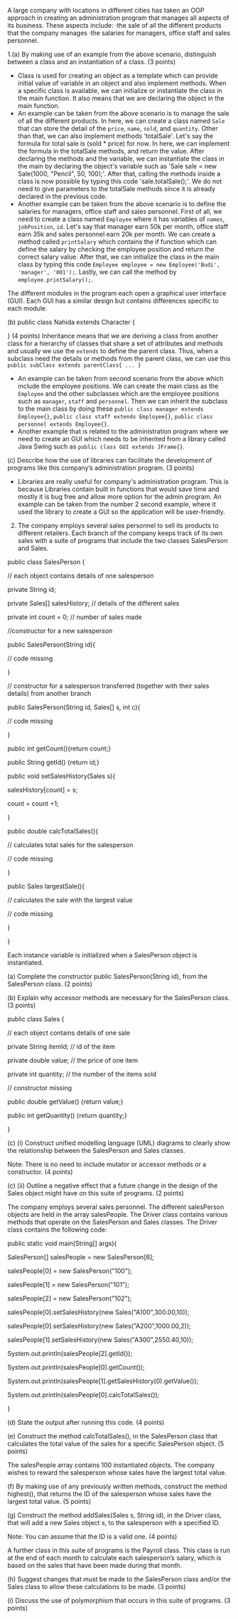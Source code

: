 A large company with locations in different cities has taken an OOP approach in creating an administration program that manages all aspects of its business. These aspects include:
·the sale of all the different products that the company manages
·the salaries for managers, office staff and sales personnel.

1.(a) By making use of an example from the above scenario, distinguish between a class and an instantiation of a class. (3 points)
- Class is used for creating an object as a template which can provide initial value of variable in an object and also implement methods. When a specific class is available, we can initialize or instantiate the class in the main function. It also means that we are declaring the object in the main function. 
- An example can be taken from the above scenario is to manage the sale of all the different products. In here, we can create a class named `Sale` that can store the detail of the `price`, `name`, `sold`, and `quantity`. Other than that, we can also implement methods 'totalSale'. Let's say the formula for total sale is (sold * price) for now. In here, we can implement the formula in the totalSale methods, and return the value. After declaring the methods and the variable, we can instantiate the class in the main by declaring the object's variable such as 'Sale sale = new Sale(1000, "Pencil", 
50, 100);'. After that, calling the methods inside a class is now possible by typing this code 'sale.totalSale();'. We do not need to give parameters to the totalSale methods since it is already declared in the previous code.
- Another example can be taken from the above scenario is to define the salaries for managers, office staff and sales personnel. First of all, we need to create a class named `Employee` where it has variables of `names`, `jobPosition`, `id`. Let's say that manager earn 50k per month, office staff earn 35k and sales personnel earn 20k per month. We can create a method called `printSalary` which contains the if function which can define the salary by checking the employee position and return the correct salary value. After that, we can initialize the class in the main class by typing this code `Employee employee = new Employee('Budi', 'manager', '001');`. Lastly, we can call the method by `employee.printSalary();`.

The different modules in the program each open a graphical user interface (GUI). Each GUI has a similar design but contains differences specific to each module.

(b) public class Nahida extends Character {

} (4 points)
Inheritance means that we are deriving a class from another class for a hierarchy of classes that share a set of attributes and methods and usually we use the `extends` to define the parent class. Thus, when a subclass need the details or methods from the parent class, we can use this 
`public subClass extends parentClass{
...
}`
- An example can be taken from second scenario from the above which include the employee positions. We can create the main class as the `Employee` and the other subclasses which are the employee positions such as `manager`, `staff` and `personnel`. Then we can inherit the subclass to the main class by doing these `public class manager extends Employee{}`, `public class staff extends Employee{}`, `public class personnel extends Employee{}`.
- Another example that is related to the administration program where we need to create an GUI which needs to be inherited from a library called Java Swing such as `public class GUI extends JFrame{}`. 

(c) Describe how the use of libraries can facilitate the development of programs like this company’s administration program. (3 points)
- Libraries are really useful for company's administration program. This is because Libraries contain built in functions that would save time and mostly it is bug free and allow more option for the admin program. An example can be taken from the number 2 second example, where it used the library to create a GUI so the application will be user-friendly.

2. The company employs several sales personnel to sell its products to different retailers. Each branch of the company keeps track of its own sales with a suite of programs that include the two classes SalesPerson and Sales.

public class SalesPerson {

// each object contains details of one salesperson

private String id;

private Sales[] salesHistory; // details of the different sales

private int count = 0; // number of sales made



//constructor for a new salesperson

public SalesPerson(String id){

// code missing

}

 

// constructor for a salesperson transferred (together with their sales details) from another branch

public SalesPerson(String id, Sales[] s, int c){

// code missing

}

 

public int getCount(){return count;}

public String getId() {return id;}

public void setSalesHistory(Sales s){

salesHistory[count] = s;

count = count +1;

}

 

public double calcTotalSales(){

// calculates total sales for the salesperson

// code missing

}

 

public Sales largestSale(){

// calculates the sale with the largest value

// code missing

}

}

 

Each instance variable is initialized when a SalesPerson object is instantiated.

(a) Complete the constructor public SalesPerson(String id), from the SalesPerson class. (2 points)

(b) Explain why accessor methods are necessary for the SalesPerson class. (3 points)

 

public class Sales {

// each object contains details of one sale

private String itemId;     // id of the item

private double value;      // the price of one item

private int quantity;      // the number of the items sold

// constructor missing

public double getValue() {return value;}

public int getQuantity() {return quantity;}

}

 

(c) (i) Construct unified modelling language (UML) diagrams to clearly show the relationship between the SalesPerson and Sales classes.

Note: There is no need to include mutator or accessor methods or a constructor. (4 points)

(c) (ii) Outline a negative effect that a future change in the design of the Sales object might have on this suite of programs. (2 points)

 

The company employs several sales personnel. The different salesPerson objects are held in the array salesPeople. The Driver class contains various methods that operate on the SalesPerson and Sales classes. The Driver class contains the following code:

public static void main(String[] args){

SalesPerson[] salesPeople = new SalesPerson[6];

salesPeople[0] = new SalesPerson("100");

salesPeople[1] = new SalesPerson("101");

salesPeople[2] = new SalesPerson("102");

salesPeople[0].setSalesHistory(new Sales("A100",300.00,10));

salesPeople[0].setSalesHistory(new Sales("A200",1000.00,2));

salesPeople[1].setSalesHistory(new Sales("A300",2550.40,10));

System.out.println(salesPeople[2].getId());

System.out.println(salesPeople[0].getCount());

System.out.println(salesPeople[1].getSalesHistory(0).getValue());

System.out.println(salesPeople[0].calcTotalSales());

 }

(d) State the output after running this code. (4 points)

(e) Construct the method calcTotalSales(), in the SalesPerson class that calculates the total value of the sales for a specific SalesPerson object. (5 points)

 

The salesPeople array contains 100 instantiated objects. The company wishes to reward the salesperson whose sales have the largest total value.

(f) By making use of any previously written methods, construct the method highest(), that returns the ID of the salesperson whose sales have the largest total value. (5 points)

(g) Construct the method addSales(Sales s, String id), in the Driver class, that will add a new Sales object s, to the salesperson with a specified ID.

Note: You can assume that the ID is a valid one. (4 points)

 

A further class in this suite of programs is the Payroll class. This class is run at the end of each month to calculate each salesperson’s salary, which is based on the sales that have been made during that month.

(h) Suggest changes that must be made to the SalesPerson class and/or the Sales class to allow these calculations to be made. (3 points)

(i) Discuss the use of polymorphism that occurs in this suite of programs. (3 points)
